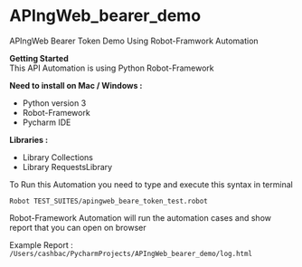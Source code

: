# APIngWeb_bearer_demo
APIngWeb Bearer Token Demo  Using Robot-Framwork Automation

**Getting Started**<br>
This API Automation is using Python Robot-Framework

**Need to install on Mac / Windows :** <br>
- Python version 3
- Robot-Framework
- Pycharm IDE

**Libraries :**<br>
- Library Collections
- Library RequestsLibrary

To Run this Automation you need to type and execute this syntax in terminal

`Robot TEST_SUITES/apingweb_beare_token_test.robot`

Robot-Framework Automation will run the automation cases and show report that you can open on browser

Example Report :
` /Users/cashbac/PycharmProjects/APIngWeb_bearer_demo/log.html
`